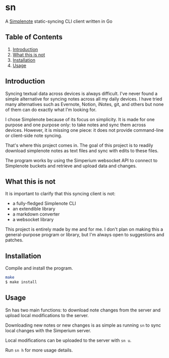 # sn

A [Simplenote](https://simplenote.com) static-syncing CLI client written in Go

## Table of Contents

1. [Introduction](#introduction)
2. [What this is not](#what-this-is-not)
3. [Installation](#installation)
4. [Usage](#usage)

## Introduction

Syncing textual data across devices is always difficult. I've never found a simple alternative for syncing notes across all my daily devices. I have tried many alternatives such as Evernote, Notion, iNotes, git, and others but none of them can do exactly what I'm looking for.

I chose Simplenote because of its focus on simplicity. It is made for one purpose and one purpose only: to take notes and sync them across devices. However, it is missing one piece: it does not provide command-line or client-side note syncing.

That's where this project comes in. The goal of this project is to readily download simplenote notes as text files and sync with edits to these files.

The program works by using the Simperium websocket API to connect to Simplenote buckets and retrieve and upload data and changes.

## What this is not

It is important to clarify that this syncing client is not:

* a fully-fledged Simplenote CLI
* an extendible library
* a markdown converter
* a websocket library

This project is entirely made by me and for me. I don't plan on making this a general-purpose program or library, but I'm always open to suggestions and patches.

## Installation

Compile and install the program.

```sh
make
$ make install
```

## Usage

Sn has two main functions: to download note changes from the server and upload local modifications to the server.

Downloading new notes or new changes is as simple as running `sn` to sync local changes with the Simperium server.

Local modifications can be uploaded to the server with `sn u`.

Run `sn h` for more usage details.
